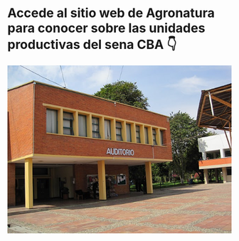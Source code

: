 # Accede al sitio web de Agronatura para conocer sobre las unidades productivas del sena CBA 👇
[![Accede al sitio web de agronatura](img/Auditorio.jpg)](http://agronatura.000webhostapp.com/)


